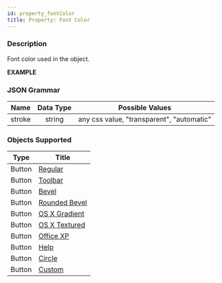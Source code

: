 ```yaml
---
id: property_fontColor
title: Property: Font Color
---
```

### Description

Font color used in the object.

**EXAMPLE**


### JSON Grammar

|Name|Data Type|Possible Values|
|:---:|:---:|---|
|stroke|string | any css value, "transparent", "automatic"|

### Objects Supported

|Type|Title|
|---|---|
|Button|[Regular](../Buttons/button_overview.md#regular) <br>
|Button|[Toolbar](../Buttons/button_overview.md#toolbar)<br>
|Button|[Bevel](../Buttons/button_overview.md#bevel)<br>
|Button|[Rounded Bevel](../Buttons/button_overview.md#Rounded-bevel)<br> 
|Button|[OS X Gradient](../Buttons/button_overview.md#os-x-gradient)<br> 
|Button|[OS X Textured](../Buttons/button_overview.md#os-x-textured)<br> 
|Button|[Office XP](../Buttons/button_overview.md#office-XP)<br> 
|Button|[Help](../Buttons/button_overview.md#help)<br> 
|Button|[Circle](../Buttons/button_overview.md#circle)<br> 
|Button|[Custom](../Buttons/button_overview.md#custom)<br> 





